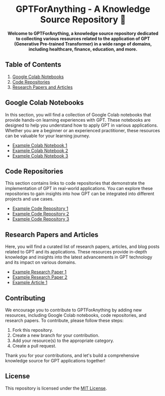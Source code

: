 <h1 align="center">
  GPTForAnything - A Knowledge Source Repository 🧠
</h1>

<p align="center">
<strong> 
Welcome to GPTForAnything, a knowledge source repository dedicated to collecting various resources related to the application of GPT (Generative Pre-trained Transformer) in a wide range of domains, including healthcare, finance, education, and more.
</strong>
</p>

## Table of Contents

1. [Google Colab Notebooks](#google-colab-notebooks)
2. [Code Repositories](#code-repositories)
3. [Research Papers and Articles](#research-papers-and-articles)

## Google Colab Notebooks

In this section, you will find a collection of Google Colab notebooks that provide hands-on learning experiences with GPT. These notebooks are designed to help you understand how to apply GPT in various applications. Whether you are a beginner or an experienced practitioner, these resources can be valuable for your learning journey.

- [Example Colab Notebook 1](#link-to-notebook-1)
- [Example Colab Notebook 2](#link-to-notebook-2)
- [Example Colab Notebook 3](#link-to-notebook-3)

## Code Repositories

This section contains links to code repositories that demonstrate the implementation of GPT in real-world applications. You can explore these repositories to gain insights into how GPT can be integrated into different projects and use cases.

- [Example Code Repository 1](#link-to-repo-1)
- [Example Code Repository 2](#link-to-repo-2)
- [Example Code Repository 3](#link-to-repo-3)

## Research Papers and Articles

Here, you will find a curated list of research papers, articles, and blog posts related to GPT and its applications. These resources provide in-depth knowledge and insights into the latest advancements in GPT technology and its impact on various domains.

- [Example Research Paper 1](#link-to-paper-1)
- [Example Research Paper 2](#link-to-paper-2)
- [Example Article 1](#link-to-article-1)

## Contributing

We encourage you to contribute to GPTForAnything by adding new resources, including Google Colab notebooks, code repositories, and research papers. To contribute, please follow these steps:

1. Fork this repository.
2. Create a new branch for your contribution.
3. Add your resource(s) to the appropriate category.
4. Create a pull request.

Thank you for your contributions, and let's build a comprehensive knowledge source for GPT applications together!

## License

This repository is licensed under the [MIT License](LICENSE).
